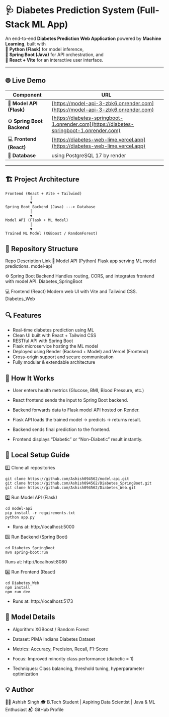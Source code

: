 # 🩺 Diabetes Prediction System (Full-Stack ML App)

An end-to-end **Diabetes Prediction Web Application** powered by **Machine Learning**, built with  
🧠 **Python (Flask)** for model inference,  
🚀 **Spring Boot (Java)** for API orchestration, and  
🎨 **React + Vite** for an interactive user interface.

---

## 🌐 Live Demo

| Component | URL |
|------------|------|
| 🧠 **Model API (Flask)** | [https://model-api-3-zbk6.onrender.com](https://model-api-3-zbk6.onrender.com) |
| ⚙️ **Spring Boot Backend** | [https://diabetes-springboot-1.onrender.com](https://diabetes-springboot-1.onrender.com) |
| 💻 **Frontend (React)** | [https://diabetes-web-lime.vercel.app](https://diabetes-web-lime.vercel.app) |
| 🔘 **Database** | using PostgreSQL 17 by render

---

## 🏗️ Project Architecture

```text
Frontend (React + Vite + Tailwind)
           │
           ▼
Spring Boot Backend (Java) ---> Database
           │
           ▼
Model API (Flask + ML Model)
           │
           ▼
Trained ML Model (XGBoost / RandomForest)
```
## 📁 Repository Structure
Repo	Description	Link
🧠 Model API (Python)	Flask app serving ML model predictions.	model-api

⚙️ Spring Boot Backend	Handles routing, CORS, and integrates frontend with model API.	Diabetes_SpringBoot

💻 Frontend (React)	Modern web UI with Vite and Tailwind CSS.	Diabetes_Web

## 🔍 Features

- Real-time diabetes prediction using ML
- Clean UI built with React + Tailwind CSS
- RESTful API with Spring Boot
- Flask microservice hosting the ML model
- Deployed using Render (Backend + Model) and Vercel (Frontend)
- Cross-origin support and secure communication
- Fully modular & extendable architecture

## 🚀 How It Works

- User enters health metrics (Glucose, BMI, Blood Pressure, etc.)

- React frontend sends the input to Spring Boot backend.

- Backend forwards data to Flask model API hosted on Render.

- Flask API loads the trained model → predicts → returns result.

- Backend sends final prediction to the frontend.

- Frontend displays “Diabetic” or “Non-Diabetic” result instantly.

## 🧰 Local Setup Guide
1️⃣ Clone all repositories
```text
git clone https://github.com/Ashish094562/model-api.git
git clone https://github.com/Ashish094562/Diabetes_SpringBoot.git
git clone https://github.com/Ashish094562/Diabetes_Web.git
```
2️⃣ Run Model API (Flask)
```text
cd model-api
pip install -r requirements.txt
python app.py
```
- Runs at: http://localhost:5000

3️⃣ Run Backend (Spring Boot)
```text
cd Diabetes_SpringBoot
mvn spring-boot:run
```

Runs at: http://localhost:8080

4️⃣ Run Frontend (React)
```text
cd Diabetes_Web
npm install
npm run dev
```

- Runs at: http://localhost:5173



## 🧮 Model Details

- Algorithm: XGBoost / Random Forest

- Dataset: PIMA Indians Diabetes Dataset

- Metrics: Accuracy, Precision, Recall, F1-Score

- Focus: Improved minority class performance (diabetic = 1)

- Techniques: Class balancing, threshold tuning, hyperparameter optimization

## 💡 Author

👨‍💻 Ashish Singh
🎓 B.Tech Student | Aspiring Data Scientist | Java & ML Enthusiast
📬 GitHub Profile
